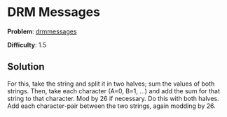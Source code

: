 # DRM Messages

**Problem**: [drmmessages](https://open.kattis.com/problems/drmmessages)

**Difficulty**: 1.5

## Solution

For this, take the string and split it in two halves; sum the values of both strings. Then, take each character (A=0, B=1, ...) and add the sum for that string to that character. Mod by 26 if necessary. Do this with both halves. Add each character-pair between the two strings, again modding by 26. 
 